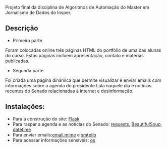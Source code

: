 Projeto final da disciplina de Algoritmos de Automação do Master em Jornalismo de Dados do Insper.

## Descrição

- Primeira parte
  
Foram colocadas online três páginas HTML do portfólio de uma das alunas do curso. Estas páginas incluem apresentação, contato e matérias publicadas.

- Segunda parte
  
Foi criada uma página dinâmica que permite visualizar e enviar emails com informações sobre a agenda do presidente Lula naquele dia e notícias recentes do Senado relacionadas à internet e desinformação.

## Instalações:
- Para a construção do site: [Flask](https://flask.palletsprojects.com/en/3.0.x/)
- Para raspar a agenda e as notícias do Senado: [requests](https://requests.readthedocs.io/en/latest/), [BeautifulSoup](https://beautiful-soup-4.readthedocs.io/en/latest/), [datetime](https://docs.python.org/pt-br/3/library/datetime.html)
- Para enviar emails:[email.mime](https://docs.python.org/pt-br/3.7/library/email.mime.html) e [smtplib](https://docs.python.org/3/library/smtplib.html)
- Para acessar informações sensíveis: [os](https://docs.python.org/pt-br/3/library/os.html)
  


